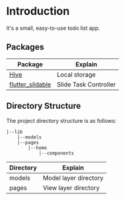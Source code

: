 # Introduction

It's a small, easy-to-use todo list app.

## Packages

| **Package**                                                   | **Explain**           |
|---------------------------------------------------------------|-----------------------|
| [Hive](https://docs.hivedb.dev/#/)                            | Local storage         |
| [flutter_slidable](https://pub.dev/packages/flutter_slidable) | Slide Task Controller |



## Directory Structure

The project directory structure is as follows:
```
|--lib
    |--models
    |--pages
        |--home
            |--components
```


| **Directory** | **Explain**           |
|---------------|-----------------------|
| models        | Model layer directory |
| pages         | View layer directory  |




